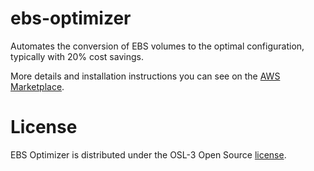 # ebs-optimizer

Automates the conversion of EBS volumes to the optimal configuration, typically with 20% cost savings.

More details and installation instructions you can see on the [AWS Marketplace](https://aws.amazon.com/marketplace/pp/prodview-ryzl67mmq3ghk).

# License

EBS Optimizer is distributed under the OSL-3 Open Source [license](https://opensource.org/licenses/OSL-3.0).
